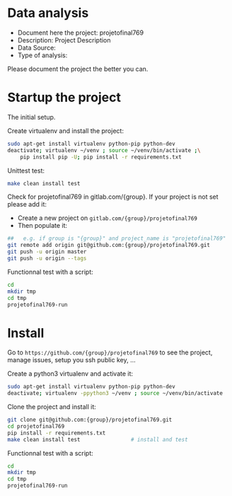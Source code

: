 # Data analysis
- Document here the project: projetofinal769
- Description: Project Description
- Data Source:
- Type of analysis:

Please document the project the better you can.

# Startup the project

The initial setup.

Create virtualenv and install the project:
```bash
sudo apt-get install virtualenv python-pip python-dev
deactivate; virtualenv ~/venv ; source ~/venv/bin/activate ;\
    pip install pip -U; pip install -r requirements.txt
```

Unittest test:
```bash
make clean install test
```

Check for projetofinal769 in gitlab.com/{group}.
If your project is not set please add it:

- Create a new project on `gitlab.com/{group}/projetofinal769`
- Then populate it:

```bash
##   e.g. if group is "{group}" and project_name is "projetofinal769"
git remote add origin git@github.com:{group}/projetofinal769.git
git push -u origin master
git push -u origin --tags
```

Functionnal test with a script:

```bash
cd
mkdir tmp
cd tmp
projetofinal769-run
```

# Install

Go to `https://github.com/{group}/projetofinal769` to see the project, manage issues,
setup you ssh public key, ...

Create a python3 virtualenv and activate it:

```bash
sudo apt-get install virtualenv python-pip python-dev
deactivate; virtualenv -ppython3 ~/venv ; source ~/venv/bin/activate
```

Clone the project and install it:

```bash
git clone git@github.com:{group}/projetofinal769.git
cd projetofinal769
pip install -r requirements.txt
make clean install test                # install and test
```
Functionnal test with a script:

```bash
cd
mkdir tmp
cd tmp
projetofinal769-run
```
